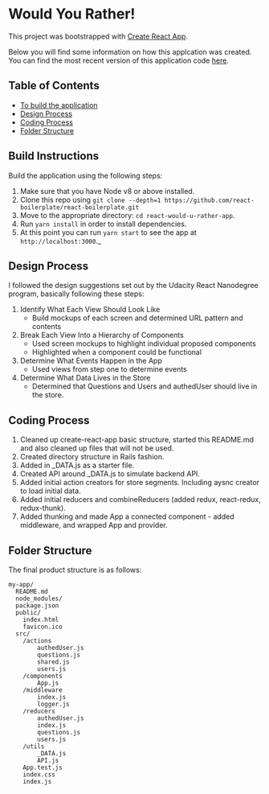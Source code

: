 # Would You Rather!

This project was bootstrapped with [Create React App](https://github.com/facebookincubator/create-react-app).

Below you will find some information on how this applcation was created.<br>
You can find the most recent version of this application code [here](https://github.com/jpowell121/reactnd-would-u-rather-app).

## Table of Contents

- [To build the application](#build-instructions)
- [Design Process](#design-process)
- [Coding Process](#coding-process)
- [Folder Structure](#folder-structure)

## Build Instructions

Build the application using the following steps:

1.  Make sure that you have Node v8 or above installed.
2.  Clone this repo using `git clone --depth=1 https://github.com/react-boilerplate/react-boilerplate.git`
3.  Move to the appropriate directory: `cd react-would-u-rather-app`.<br />
4.  Run `yarn install` in order to install dependencies.<br />
5.  At this point you can run `yarn start` to see the app at `http://localhost:3000`._


## Design Process

I followed the design suggestions set out by the Udacity React Nanodegree program, basically following these steps:

1. Identify What Each View Should Look Like
    * Build mockups of each screen and determined URL pattern and contents
2. Break Each View Into a Hierarchy of Components
    * Used screen mockups to highlight individual proposed components
    * Highlighted when a component could be functional
3. Determine What Events Happen in the App
    * Used views from step one to determine events
4. Determine What Data Lives in the Store
    * Determined that Questions and Users and authedUser should live in the store.
     

## Coding Process



1. Cleaned up create-react-app basic structure, started this README.md and also cleaned up files that will not be used.
2. Created directory structure in Rails fashion.
3. Added in _DATA.js as a starter file.
4. Created API around _DATA.js to simulate backend API.
5. Added initial action creators for store segments. Including aysnc creator to load initial data.
6. Added initial reducers and combineReducers (added redux, react-redux, redux-thunk).
7. Added thunking and made App a connected component - added middleware, and wrapped App and provider.


## Folder Structure

The final product structure is as follows:

```
my-app/
  README.md
  node_modules/
  package.json
  public/
    index.html
    favicon.ico
  src/
    /actions
        authedUser.js
        questions.js
        shared.js
        users.js
    /components
        App.js
    /middleware
        index.js
        logger.js
    /reducers
        authedUser.js
        index.js
        questions.js
        users.js
    /utils
        _DATA.js
        API.js
    App.test.js
    index.css
    index.js
    
```



